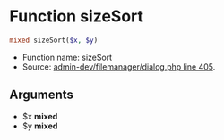 Function sizeSort
===========================





```php
mixed sizeSort($x, $y)
```

* Function name: sizeSort
* Source: [admin-dev/filemanager/dialog.php line 405](https://github.com/PrestaShop/PrestaShop/blob/1.6.0.13/admin-dev/filemanager/dialog.php#L405).

Arguments
---------

* $x **mixed**
* $y **mixed**

